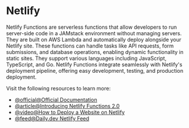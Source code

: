 # Netlify

Netlify Functions are serverless functions that allow developers to run server-side code in a JAMstack environment without managing servers. They are built on AWS Lambda and automatically deploy alongside your Netlify site. These functions can handle tasks like API requests, form submissions, and database operations, enabling dynamic functionality in static sites. They support various languages including JavaScript, TypeScript, and Go. Netlify Functions integrate seamlessly with Netlify's deployment pipeline, offering easy development, testing, and production deployment.

Visit the following resources to learn more:

- [@official@Official Documentation](https://docs.netlify.com/platform/primitives/#functions)
- [@article@Introducing Netlify Functions 2.0](https://www.netlify.com/blog/introducing-netlify-functions-2-0/)
- [@video@How to Deploy a Website on Netlify](https://www.youtube.com/watch?v=0P53S34zm44)
- [@feed@Daily.dev Netlify Feed](https://app.daily.dev/tags/netlify)
